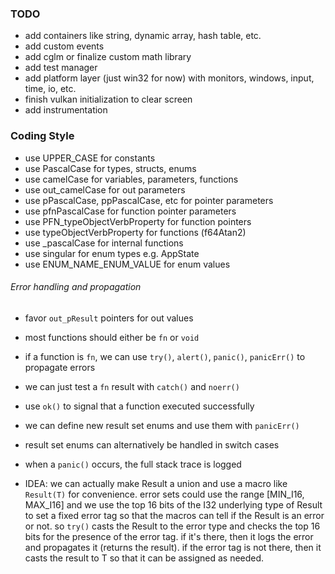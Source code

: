 ### TODO

- add containers like string, dynamic array, hash table, etc.
- add custom events
- add cglm or finalize custom math library
- add test manager
- add platform layer (just win32 for now) with monitors, windows, input, time, io, etc.
- finish vulkan initialization to clear screen
- add instrumentation

### Coding Style

- use UPPER_CASE for constants
- use PascalCase for types, structs, enums
- use camelCase for variables, parameters, functions
- use out_camelCase for out parameters
- use pPascalCase, ppPascalCase, etc for pointer parameters
- use pfnPascalCase for function pointer parameters
- use PFN_typeObjectVerbProperty for function pointers
- use typeObjectVerbProperty for functions (f64Atan2)
- use \_pascalCase for internal functions
- use singular for enum types e.g. AppState
- use ENUM_NAME_ENUM_VALUE for enum values

###### Error handling and propagation

- favor `out_pResult` pointers for out values
- most functions should either be `fn` or `void`
- if a function is `fn`, we can use `try()`, `alert()`, `panic()`, `panicErr()` to propagate errors
- we can just test a `fn` result with `catch()` and `noerr()`
- use `ok()` to signal that a function executed successfully
- we can define new result set enums and use them with `panicErr()`
- result set enums can alternatively be handled in switch cases
- when a `panic()` occurs, the full stack trace is logged

- IDEA: we can actually make Result a union and use a macro like `Result(T)` for convenience.
  error sets could use the range [MIN_I16, MAX_I16] and we use the top 16 bits
  of the I32 underlying type of Result to set a fixed error tag so that the macros can
  tell if the Result is an error or not.
  so `try()` casts the Result to the error type and checks the top 16 bits for the presence of the
  error tag. if it's there, then it logs the error and propagates it (returns the result).
  if the error tag is not there, then it casts the result to T so that it can be assigned as needed.
